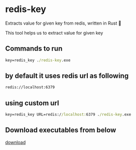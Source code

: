 # redis-key
Extracts value for given key from redis, written in Rust 🦀

This tool helps us to extract value for given key

## Commands to run

```cmd
key=redis_key ./redis-key.exe
```

## by default it uses redis url as following
```cmd
redis://localhost:6379
```

## using custom url
```cmd
key=redis_key URL=redis://localhost:6379 ./redis-key.exe
```


## Download executables from below
[download](https://github.com/saiumesh535/redis-key/releases)
